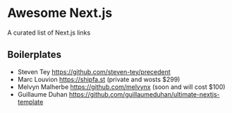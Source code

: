 # Awesome Next.js

A curated list of Next.js links

## Boilerplates

* Steven Tey https://github.com/steven-tey/precedent
* Marc Louvion https://shipfa.st (private and wosts $299)
* Melvyn Malherbe https://github.com/melvynx (soon and will cost $100)
* Guillaume Duhan https://github.com/guillaumeduhan/ultimate-nextjs-template
